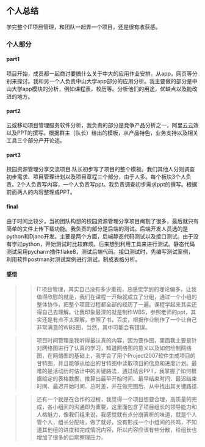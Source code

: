 ## 个人总结
学完整个IT项目管理，和团队一起弄一个项目，还是很有收获感。
### 个人部分
#### part1
项目开始，成员都一起商讨要搞什么关于中大的应用作业安排。从app，网页等分别来探讨。我和另一个人负责中山大学app部分的应用分析。我主要做的部分是中山大学app模块的分析，例如课程表，校历等。分析他们的用途，优缺点以及能改进的地方。

#### part2
云或移动项目管理服务软件分析，我负责的部分是竞争产品分析之一，阿里云云效以及PPT的撰写。根据群主（队长）给出的模板，从产品特色，业务支持以及相关工具三个部分产开论述。

#### part3
校园资源管理分享交流项目.队长初步写了项目的整个模板。我们其他人分则调查初步需求、项目管理计划以及项目章程三个部分，由于人多。每个板块3个人负责。2个人负责写内容，一个人负责写ppt。我负责调查初步需求ppt的撰写。根据前面两人的内容整理成PPT。

#### final
由于时间比较少，当初团队构想的校园资源管理分享项目阉割了很多，最后就只有简单的文件上传下载功能。我负责的部分是后端的测试。后端开发人员选的是python和Djano开发。主要是两个方面，后端静态代码测试以及接口测试。由于没有学过python，开始测试时比较麻烦。后来想到利用工具来进行测试。静态代码测试采用pycharm插件flake8，测试后端代码。接口测试时，先编写测试案例，利用软件postman对测试案例进行测试，制成表格分析。

#### 感悟
>
>>IT项目管理，其实自己没有多少重视，总感觉学到的理论偏多，让我值得欣慰的就是，我们在课程一开始就成立了分组，通过一个小组的整体协作，把整个项目过程都全部的经历了一遍。课程学起来其实还得自己去理解。让我印象最深的就是制作WBS，参照老师的ppt，其实还是有点不太理解，参照了书，百度，根据作业制作了一个让自己非常满意的WBS图，当然，其中可能会有错误。

>>项目时间管理是我听得最认真的内容，因为要作图，里面我主要是针对网络图进行了认真的学习，知道网络图的意义以及如何绘制网络图，在网络图的基础上，我学会了用个Project2007软件生成项目的甘特图，并且能够从给出的甘特图中读取项目的信息和进度计划。最难的是活动历时估计中的关键路法，通过结合PPT，我掌握了如何根据给定的表格数据，推算出最早开始时间、最早结束时间、最迟结束时间、最迟开始时间、总时差，并在做完图后，从中找出其关键路径.

>>还有一个就是在合作的过程，我觉得一个项目想要合理，高质量的完成，各小组间的沟通即为重要，这里面包含了项目组长的领导能力和人格魅力，像我们组来说，我感觉就有点分崩离析的味道，就是个人管个人，组长分配啥，做了就好，没有形成一个小组间的共鸣，不知道其他组的进度和完成情况内容，所以内容应该有些分散，给组长也增加了很多的后期整理压力。
>

